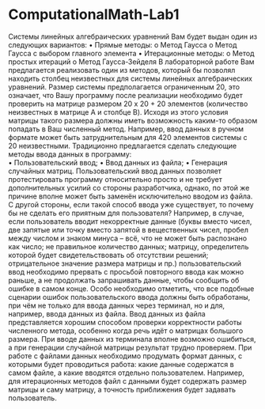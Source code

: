 # ComputationalMath-Lab1
 Системы линейных алгебраических уравнений Вам будет выдан один из следующих вариантов: 
 • Прямые методы: 
 o Метод Гаусса 
 o Метод Гаусса с выбором главного элемента 
 • Итерационные методы: 
 o Метод простых итераций 
 o Метод Гаусса-Зейделя 
 В лабораторной работе Вам предлагается реализовать один из методов, который бы позволял находить 
 столбец неизвестных для системы линейных алгебраических уравнений. Размер системы предполагается 
 ограниченным 20, это означает, что Вашу программу после реализации необходимо будет проверить на 
 матрице размером 20 x 20 + 20 элементов (количество неизвестных в матрице A и столбце B). 
 Исходя из этого условия матрицы такого размера должны иметь возможность каким-то образом попадать в 
 Ваш численный метод. Например, ввод данных в ручном формате может быть затруднительным для 420 элементов 
 системы с 20 неизвестными. Традиционно предлагается сделать следующие методы ввода данных в программу:   
 • Пользовательский ввод; 
 • Ввод данных из файла; 
 • Генерация случайных матриц. 
 Пользовательский ввод данных позволяет протестировать программу относительно просто и не требует 
 дополнительных усилий со стороны разработчика, однако, по этой же причине вполне может быть заменён 
 исключительно вводом из файла. С другой стороны, если такой способ ввода уже существует, то почему 
 бы не сделать его приятным для пользователя?  Например, в случае, если пользователь вводит 
 некорректные данные (буквы вместо чисел, две запятые или точку вместо запятой в вещественных чисел, 
 пробел между числом и знаком минуса – всё, что не может быть распознано как число; не правильное 
 количество данных; матрицу, определитель которой будет свидетельствовать об отсутствии решений; 
 отрицательное значение размера матрицы и пр.) пользовательский ввод необходимо прервать 
 с просьбой повторного ввода как можно раньше, а не продолжать запрашивать данные, чтобы сообщить 
 об ошибке в самом конце. Особо необходимо отметить, что все подобные сценарии ошибок пользовательского 
 ввода должны быть обработаны, при чём не только для ввода данных через терминал, но и для, например, 
 ввода данных из файла. Ввод данных из файла представляется хорошим способом проверки корректности работы 
 численного метода, особенно когда речь идёт о матрицах большого размера. При вводе данных из терминала 
 вполне возможно ошибиться, а при генерации случайной матрицы результат трудно проверяем. 
 При работе с файлами данных необходимо продумать формат данных, с которыми будет проводиться работа: 
 какие данные содержатся в самом файле, а какие вводятся отдельно пользователем. Например, для итерационных 
 методов файл с данными будет содержать размер матрицы и саму матрицу, а точность приближения будет задавать 
 пользователь. 
 
